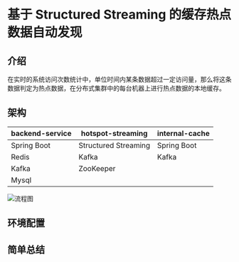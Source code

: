 # 基于 Structured Streaming 的缓存热点数据自动发现

## 介绍

在实时的系统访问次数统计中，单位时间内某条数据超过一定访问量，那么将这条数据判定为热点数据，在分布式集群中的每台机器上进行热点数据的本地缓存。

## 架构

| backend-service  |  hotspot-streaming | internal-cache  |
|---|---|---|
|  Spring Boot | Structured Streaming  |  Spring Boot |
|  Redis | Kafka  | Kafka  |
|  Kafka |  ZooKeeper |   |
|  Mysql |   |   |

![流程图](https://github.com/sev7e0/hotspot-automatic-discovery/blob/spring/%E6%B5%81%E7%A8%8B%E5%9B%BE.png "流程图")


## 环境配置

## 简单总结
